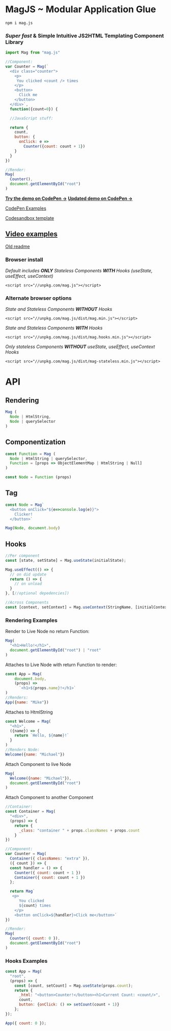 # MagJS ~ Modular Application Glue

`npm i mag.js`

### *Super fast* & Simple Intuitive JS2HTML Templating Component Library

```js
import Mag from "mag.js"

//Component:
var Counter = Mag(`
  <div class="counter">
    <p>
     You clicked <count /> times
    </p>
    <button>
      Click me
    </button>
  </div>`,
  function({count=0}) {

  //JavaScript stuff:

  return {
    count,
    button: {
      onClick: e =>
        Counter({count: count + 1})
    }
  }
})

//Render:
Mag(
  Counter(),
  document.getElementById("root")
)
```

**[Try the demo on CodePen &rarr;](https://codepen.io/magnumjs/pen/QWwVNoa?editors=0010)**
**[Updated demo on CodePen &rarr;](https://codepen.io/magnumjs/pen/ExEpWVp?editors=0010)**


[CodePen Examples](https://codepen.io/magnumjs)

[Codesandbox template](https://codesandbox.io/s/magjs-template-q4114)

[Video examples](https://www.youtube.com/playlist?list=PLtWfKzAMcA-hcOkgjW3onCBM6vBw-PDOf)
--
[Old readme](README-old.md)

### Browser install

*Default includes **ONLY** Stateless Components **WITH** Hooks (useState, useEffect, useContext)*

`<script src="//unpkg.com/mag.js"></script>` 

### Alternate browser options

*State and Stateless Components **WITHOUT** Hooks*

`<script src="//unpkg.com/mag.js/dist/mag.min.js"></script>`

*State and Stateless Components **WITH** Hooks*

`<script src="//unpkg.com/mag.js/dist/mag.hooks.min.js"></script>`

*Only stateless Components **WITHOUT** useState, useEffect, useContext Hooks*

`<script src="//unpkg.com/mag.js/dist/mag-stateless.min.js"></script>`

# API

## Rendering

```js
Mag (
  Node | HtmlString,
  Node | querySelector
)
```

## Componentization

```js
const Function = Mag (
  Node | HtmlString | querySelector,
  Function = [props => ObjectElementMap | HtmlString | Null]
)

const Node = Function (props)
```

## Tag

```js
const Node = Mag`
  <button onClick="${e=>console.log(e)}">
    Clicker!
  </button>`

Mag(Node, document.body)
```

## Hooks

```js
//Per component
const [state, setState] = Mag.useState(initialState);

Mag.useEffect(() => {
  // on did update
  return () => {
    // on unload
  }
}, [//optional depedencies])

//Across Components
const [context, setContext] = Mag.useContext(StringName, [initialContext])
```

### Rendering Examples

Render to Live Node no return Function:

```js
Mag(
  "<h1>Hello!</h1>",
  document.getElementById("root") | "root"
)
```

Attaches to Live Node with return Function to render:
```js
const App = Mag(
    document.body,
    (props) =>
      `<h1>${props.name}!</h1>`
)
//Renders:
App({name: "Mike"})
```

Attaches to HtmlString
```js
const Welcome = Mag(
  "<h1>",
  ({name}) => {
    return `Hello, ${name}!`
  }
)
//Renders Node:
Welcome({name: "Michael"})
```

Attach Component to live Node
```js
Mag(
  Welcome({name: "Michael"}),
  document.getElementById("root")
)
```


Attach Component to another Component

```js
//Container: 
const Container = Mag(
  "<div>", 
  (props) => {
    return {
      _class: "container " + props.classNames + props.count
    }
})

//Component:
var Counter = Mag(
  Container({ classNames: "extra" }),
  ({ count }) => {
  const handler = () => {
    Counter({ count: count + 1 })
    Container({ count: count + 1 })
  };

  return Mag`
   <p>
      You clicked 
      ${count} times
    </p>
    <button onClick=${handler}>Click me</button>`
})

//Render:
Mag(
  Counter({ count: 0 }),
  document.getElementById("root")
)
```


### Hooks Examples

```js
const App = Mag(
  "root",
  (props) => {
    const [count, setCount] = Mag.useState(props.count);
    return {
      _html: "<button>Counter!</button><h1>Current Count: <count/>",
      count,
      button: {onClick: () => setCount(count + 1)}
    };
});

App({ count: 0 });
```